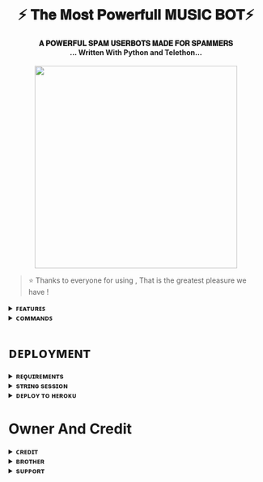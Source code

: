 <h1 align = "center"> ⚡ 𝐓𝐡𝐞 𝐌𝐨𝐬𝐭 𝐏𝐨𝐰𝐞𝐫𝐟𝐮𝐥𝐥 𝐌𝐔𝐒𝐈𝐂 𝐁𝐎𝐓⚡
  
<h4 align="center"> 𝐀 𝐏𝐎𝐖𝐄𝐑𝐅𝐔𝐋 𝐒𝐏𝐀𝐌 𝐔𝐒𝐄𝐑𝐁𝐎𝐓𝐒 𝐌𝐀𝐃𝐄 𝐅𝐎𝐑 𝐒𝐏𝐀𝐌𝐌𝐄𝐑𝐒 <br> ... Written With Python and Telethon...</h4>

<p align="center"><a href="https://t.me/LEGEND_MUKUND"><img src="https://telegra.ph/file/8b4ede1ddefde4aa50f71.jpg" width="400"></a></p>


> ⭐️ Thanks to everyone for using , That is the greatest pleasure we have !

<details>
<summary><b>ꜰᴇᴀᴛᴜʀᴇꜱ</b></summary>
<br>

- ɪᴛ ᴄᴀɴ ᴘʟᴀʏ ꜱᴏɴɢ ᴏɴ ᴠᴄ.
- ᴠɪᴅᴇᴏ ᴘʟᴀʏ ᴀʟꜱᴏ ᴀᴠᴀɪʟᴀʙʟᴇ.
- Qᴜᴇᴜᴇꜱ ᴀᴠᴀɪʟᴀʙʟᴇ.
- ᴀᴅᴍɪɴ ᴄᴏᴍᴍᴀɴᴅꜱ ᴀʟꜱᴏ ᴀᴠᴀɪʟᴀʙʟᴇ.

</details>    
    
<details>
<summary><b>ᴄᴏᴍᴍᴀɴᴅꜱ</b></summary>
<br>

| Command  | Description                                          |
| -------  | ---------------------------------------------------- |
| /play    | Play the given query or YouTube link as audio.       |
| /vplay   | Play the given query or YouTube link as video.       |
| /saudio  | Stream m3u8 or live stream audio link.               |
| /svideo  | Stream m3u8 or live stream video link.               |
| /queue   | Shows the songs in queue.                            |        
| /skip    | Play next song in queue.                             |
| /pause   | Pause the audio stream.                              |
| /resume  | Resume the audio stream.                             |
| /mute    | Mute the userbot.                                    |
| /unmute  | Unmute the userbot.                                  |
| /stop    | Stop streaming and remove the userbot from the call. |
| /restart | Restart the bot (Only for bot Owner).                |
    
</details>     

# ᴅᴇᴘʟᴏʏᴍᴇɴᴛ


<details>
<summary><b>ʀᴇǫᴜɪʀᴇᴍᴇɴᴛs</b></summary>
<br>
    
1. `API_ID` : Assistant account Telegram API_ID, get it from my.telegram.org
2. `API_HASH` : Assistant account Telegram API_HASH, get it from my.telegram.org
3. `BOT_TOKEN` : Your Telegram bot token, get it from @BotFather
4. `SESSION_NAME` : Pyrogram session string of assistant account
5. `OWNER_ID` : Your Telegram ID
    
</details>

<details>
<summary><b>sᴛʀɪɴɢ sᴇssɪᴏɴ</b></summary>
<br>
    
> ʏᴏᴜ'ʟʟ ɴᴇᴇᴅ ᴀ ᴀᴘɪ_ɪᴅ & ᴀᴘɪ_ʜᴀsʜ ɪɴ ᴏʀᴅᴇʀ ᴛᴏ ɢᴇɴᴇʀᴀᴛᴇ ᴘʏʀᴏɢʀᴀᴍ sᴇssɪᴏɴ. 
> ᴀʟᴡᴀʏs ʀᴇᴍᴇʙᴇʀ ᴛᴏ ᴜsᴇ ɢᴏᴏᴅ ᴀᴘɪ ᴄᴏᴍʙᴏ ᴇʟsᴇ ʏᴏᴜʀ ᴀᴄᴄᴏᴜɴᴛ ᴄᴏᴜʟᴅ ʙᴇ ᴅᴇʟᴇᴛᴇᴅ.
> ᴜꜱᴇ ᴛʜɪꜱ ʙᴏᴛ ᴛᴏ ɢᴇɴᴇᴛʀᴀᴛᴇ ᴛʜᴇ ꜱᴛʀɪɴɢ ꜱᴇꜱꜱɪᴏɴ ᴏʀ ʏᴏᴜ ᴄᴀɴ ᴜꜱᴇ ʏᴏᴜʀ ᴏᴡɴ ꜱᴏᴜʀᴄᴇꜱ [sᴛʀɪɴɢ sᴇssɪᴏɴ](https://t.me/StringGeneratorRobot)
    
</details>

<details>
<summary><b>ᴅᴇᴘʟᴏʏ ᴛᴏ ʜᴇʀᴏᴋᴜ</b></summary>
<br>

> ᴘʏʀᴏɢʀᴀᴍ ꜱᴛʀɪɴɢ ꜱᴇꜱꜱɪᴏɴ ʀᴇQᴜɪʀᴇᴅ
    
<h4> ᴄʟɪᴄᴋ ᴛʜᴇ ʙᴜᴛᴛᴏɴ ʙᴇʟᴏᴡ ᴛᴏ ᴅᴇᴘʟᴏʏ ᴀʟɪᴇɴ x ᴏɴ ʜᴇʀᴏᴋᴜ</h4>    
<p><a href="https://dashboard.heroku.com/new?template=https://github.com/Legend-Mukund/Song"><img src="https://img.shields.io/badge/Deploy%20To%20Heroku-red?style=for-the-badge&logo=heroku" width="200"/></a></p>
    
</details>


# Owner And Credit


<details>
<summary><b>ᴄʀᴇᴅɪᴛ</b></summary>
<br>

## sᴘᴇᴄɪᴀʟ ᴄʀᴇᴅɪᴛ

- [❥ⲘⴑⲔⴑⲚⲆ⏤➖⃟🥀𓆩𝗫.⃝⃡𝐈‌‌ﮩ٨ـﮩﮩ٨ـ](https://t.me/LEGEND_MUKUND)

</details>

<details>
<summary><b>ʙʀᴏᴛʜᴇʀ</b></summary>
<br>

- [ᴀꜱᴀᴅ](https://t.me/Dr_Asad_Ali)
- [ꜱᴡᴀʏᴀᴍ](https://t.me/msdian4ver)
- ᴀɴꜱʜ ᴋɪᴍᴅ xᴅ  

</details>

<details>
<summary><b>sᴜᴘᴘᴏʀᴛ</b></summary>
<br>

# ꜱᴜᴘᴘᴏʀᴛ ✨
<a href="https://t.me/ALIEN_X_SUPPORT"><img src="https://img.shields.io/badge/Join-Telegram%20Channel-red.svg?logo=Telegram"></a>
<a href="**https://t.me/Shayri_Music_Lovers**"><img src="https://img.shields.io/badge/Join-Telegram%20Group-blue.svg?logo=telegram"></a>
<a href="https://t.me/ABOUT_MUKUND/15"><img src="https://img.shields.io/badge/Give-Me%20Heart-blue.svg?logo=telegram"></a>


</details>
